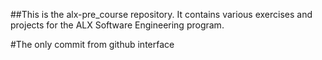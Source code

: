 ##This is the alx-pre_course repository. It contains various exercises and projects for the ALX Software Engineering program.

#The only commit from github interface
